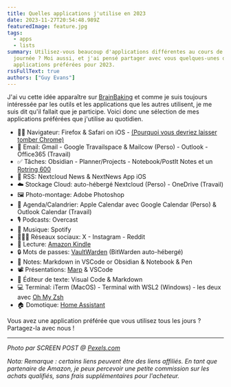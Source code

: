```yaml
---
title: Quelles applications j'utilise en 2023
date: 2023-11-27T20:54:48.989Z
featuredImage: feature.jpg
tags:
  - apps
  - lists
summary: Utilisez-vous beaucoup d'applications différentes au cours de votre
  journée ? Moi aussi, et j'ai pensé partager avec vous quelques-unes de mes
  applications préférées pour 2023.
rssFullText: true
authors: ["Guy Evans"]
---
```


J'ai vu cette idée apparaître sur [BrainBaking](https://brainbaking.com/post/2023/11/app-defaults-in-late-2023/) et comme je suis toujours intéressée par les outils et les applications que les autres utilisent, je me suis dit qu'il fallait que je participe. Voici donc une sélection de mes applications préférées que j'utilise au quotidien.

* :technologist: Navigateur: Firefox & Safari on iOS - [(Pourquoi vous devriez laisser tomber Chrome)](https://twitter.com/vxunderground/status/1725290175419277450)
* :email: Email: Gmail - Google Travailspace & Mailcow (Perso) - Outlook - Office365 (Travail)
* :white_check_mark: Tâches: Obsidian - Planner/Projects - Notebook/PostIt Notes et un [Rotring 600](https://amzn.to/3GhBQLV)
* :newspaper: RSS: Nextcloud News & NextNews App iOS
* :cloud: Stockage Cloud: auto-hébergé Nextcloud (Perso) - OneDrive (Travail)
* :framed_picture: Photo-montage: Adobe Photoshop
* :calendar: Agenda/Calandrier: Apple Calendar avec Google Calendar (Perso) & Outlook Calendar (Travail)
* :studio_microphone: Podcasts: Overcast
* :musical_note: Musique: Spotify
* :people_holding_hands: Réseaux sociaux: X - Instagram - Reddit
* :book: Lecture: [Amazon Kindle](https://amzn.to/48i9yyi)
* :lock: Mots de passes: [VaultWarden](https://github.com/dani-garcia/vaultwarden) (BitWarden auto-hébergé)
* :notebook: Notes: Markdown in VSCode or Obsidian & Notebook & Pen
* :film_projector: Présentations: [Marp](https://marp.app/) & VSCode
* :pencil: Éditeur de texte: Visual Code & Markdown
* :computer: Terminal: iTerm (MacOS) - Terminal with WSL2 (Windows) - les deux avec [Oh My Zsh](https://ohmyz.sh/)
* :house: Domotique: [Home Assistant](https://www.home-assistant.io/)

Vous avez une application préférée que vous utilisez tous les jours ? Partagez-la avec nous !

---
_Photo par SCREEN POST @ [Pexels.com](https://www.pexels.com/photo/pc-keyboard-laying-on-desk-before-monitor-glowing-pink-9976568/)_

_Nota: Remarque : certains liens peuvent être des liens affiliés. En tant que partenaire de Amazon, je peux percevoir une petite commission sur les achats qualifiés, sans frais supplémentaires pour l'acheteur._